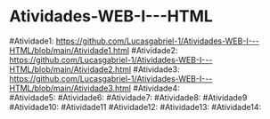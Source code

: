 # Atividades-WEB-I---HTML


#Atividade1: https://github.com/Lucasgabriel-1/Atividades-WEB-I---HTML/blob/main/Atividade1.html
#Atividade2: https://github.com/Lucasgabriel-1/Atividades-WEB-I---HTML/blob/main/Atividade2.html
#Atividade3:  https://github.com/Lucasgabriel-1/Atividades-WEB-I---HTML/blob/main/Atividade3.html
#Atividade4:  
#Atividade5:
#Atividade6:
#Atividade7:
#Atividade8:
#Atividade9
#Atividade10:
#Atividade11
#Atividade12:
#Atividade13:
#Atividade14:

